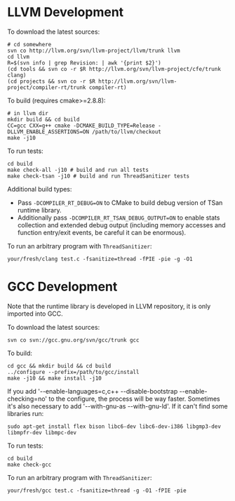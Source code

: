 # LLVM Development

To download the latest sources:
```shell
# cd somewhere
svn co http://llvm.org/svn/llvm-project/llvm/trunk llvm
cd llvm
R=$(svn info | grep Revision: | awk '{print $2}')
(cd tools && svn co -r $R http://llvm.org/svn/llvm-project/cfe/trunk clang)
(cd projects && svn co -r $R http://llvm.org/svn/llvm-project/compiler-rt/trunk compiler-rt)
```

To build (requires cmake>=2.8.8):
```shell
# in llvm dir
mkdir build && cd build
CC=gcc CXX=g++ cmake -DCMAKE_BUILD_TYPE=Release -DLLVM_ENABLE_ASSERTIONS=ON /path/to/llvm/checkout
make -j10
```

To run tests:
```
cd build
make check-all -j10 # build and run all tests
make check-tsan -j10 # build and run ThreadSanitizer tests
```

Additional build types:

* Pass `-DCOMPILER_RT_DEBUG=ON` to CMake to build debug version of TSan runtime library.
* Additionally pass `-DCOMPILER_RT_TSAN_DEBUG_OUTPUT=ON` to enable stats collection
  and extended debug output (including memory accesses and function entry/exit events, be
  careful it can be enormous).

To run an arbitrary program with `ThreadSanitizer`:
```
your/fresh/clang test.c -fsanitize=thread -fPIE -pie -g -O1
```

# GCC Development

Note that the runtime library is developed in LLVM repository, it is only imported into GCC.

To download the latest sources:
```
svn co svn://gcc.gnu.org/svn/gcc/trunk gcc
```

To build:
```
cd gcc && mkdir build && cd build
../configure --prefix=/path/to/gcc/install
make -j10 && make install -j10
```

If you add '--enable-languages=c,c++ --disable-bootstrap --enable-checking=no' to the configure, the process will be way faster.  Sometimes it's also necessary to add '--with-gnu-as --with-gnu-ld'.  If it can't find some libraries run:
```
sudo apt-get install flex bison libc6-dev libc6-dev-i386 libgmp3-dev libmpfr-dev libmpc-dev
```

To run tests:
```
cd build
make check-gcc
```

To run an arbitrary program with `ThreadSanitizer`:
```
your/fresh/gcc test.c -fsanitize=thread -g -O1 -fPIE -pie
```